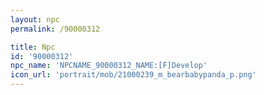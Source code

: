 ```yaml
---
layout: npc
permalink: /90000312

title: Npc
id: '90000312'
npc_name: 'NPCNAME_90000312_NAME:[F]Develop'
icon_url: 'portrait/mob/21000239_m_bearbabypanda_p.png'
---
```

